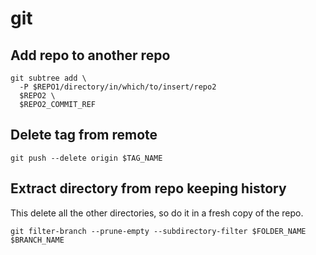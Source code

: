 # git

## Add repo to another repo

```shell
git subtree add \
  -P $REPO1/directory/in/which/to/insert/repo2
  $REPO2 \
  $REPO2_COMMIT_REF
```

## Delete tag from remote

```shell
git push --delete origin $TAG_NAME
```

## Extract directory from repo keeping history

This delete all the other directories, so do it in a fresh copy of the repo.

```shell
git filter-branch --prune-empty --subdirectory-filter $FOLDER_NAME $BRANCH_NAME
```
